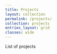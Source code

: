 ```yaml
---
title: Projects
layout: collection
permalink: /projects/
collection: projects
entries_layout: grid
classes: wide
---
```


List of projects
